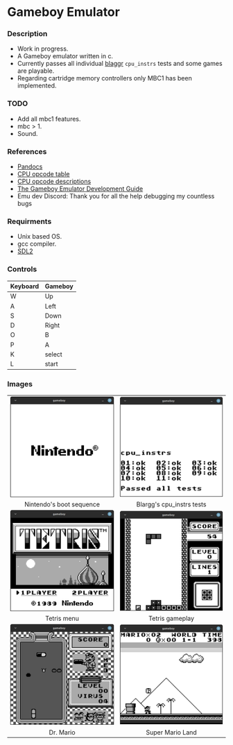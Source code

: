 # Gameboy Emulator

### Description
  - Work in progress.
  - A Gameboy emulator written in c.
  - Currently passes all individual [blaggr](https://github.com/retrio/gb-test-roms) `cpu_instrs` tests and some games are playable.
  - Regarding cartridge memory controllers only MBC1 has been implemented.

### TODO
  - Add all mbc1 features.
  - mbc > 1.
  - Sound.

### References
  - [Pandocs](https://gbdev.io/pandocs/)
  - [CPU opcode table](https://izik1.github.io/gbops/)
  - [CPU opcode descriptions](https://rgbds.gbdev.io/docs/v0.5.1/gbz80.7)
  - [The Gameboy Emulator Development Guide](https://hacktixme.ga/GBEDG/)
  - Emu dev Discord: Thank you for all the help debugging my countless bugs

### Requirments
  - Unix based OS.
  - gcc compiler.
  - [SDL2](https://www.libsdl.org/)

### Controls
| Keyboard | Gameboy |
| -------- | --------|
| W        | Up      |
| A        | Left    |
| S        | Down    |
| D        | Right   |
| O        | B       |
| P        | A       |
| K        | select  |
| L        | start   |

### Images

|   |   |
|:---:|:---:|
| ![alt text](other/images/boot.png) | ![alt text](other/images/blargg.png) |
| Nintendo's boot sequence | Blargg's cpu_instrs tests |
| ![alt text](other/images/tetris_menu.png) | ![alt text](other/images/tetris.png) |
| Tetris menu | Tetris gameplay |
| ![alt text](other/images/drmario.png) | ![alt text](other/images/super_mario_land.png)
| Dr. Mario | Super Mario Land |